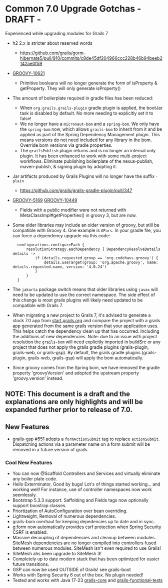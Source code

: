 # Common 7.0 Upgrade Gotchas - DRAFT -

Experienced while upgrading modules for Grails 7

- h2 2.x is stricter about reserved words
  - https://github.com/grails/gorm-hibernate5/pull/910/commits/c8de45df204966ccc228b46b94beeb2142ae0f59 
- [GROOVY-10621](https://issues.apache.org/jira/browse/GROOVY-10621) 
  - Primitive booleans will no longer generate the form of isProperty & getProperty.  They will only generate isProperty()
- The amount of boilerplate required in gradle files has been reduced:  
  - When `org.grails.grails-plugin` gradle plugin is applied, the bootJar task is disabled by default.  No more needing to explicitly set it to false!
  - We no longer have a `micronaut-bom` and a `spring-bom`.  We only have the `spring-bom` now, which allows `grails-bom` to inherit from it and be applied as part of the Spring Dependency Management plugin.  This means versions do not need included for any library in the bom.  Override bom versions via gradle properties.
  - The `grailsPublish` plugin returns and is no longer an internal only plugin.  It has been enhanced to work with some multi-project workflows.  Eliminate publishing boilerplate of the nexus-publish, maven-publish, & signing plugin by adopting it.
- Jar artifacts produced by Grails Plugins will no longer have the suffix `-plain`
  - https://github.com/grails/grails-gradle-plugin/pull/347
- [GROOVY-5169](https://issues.apache.org/jira/browse/GROOVY-5169)  [GROOVY-10449](https://issues.apache.org/jira/browse/GROOVY-10449)
  - Fields with a public modifier were not returned with MetaClassImpl#getProperties() in groovy 3, but are now.
- Some older libraries may include an older version of groovy, but still be compatible with Groovy 4.  One example is `GPars`.  In your gradle file, you can force a dependency upgrade via this code:

        configurations.configureEach {
            resolutionStrategy.eachDependency { DependencyResolveDetails details ->
                if (details.requested.group == 'org.codehaus.groovy') {
                    details.useTarget(group: 'org.apache.groovy', name: details.requested.name, version: '4.0.24')
                }
            }
        }
- The `jakarta` package switch means that older libraries using `javax` will need to be updated to use the correct namespace.  The side effect of this change is most grails plugins will likely need updated to be compatible with Grails 7.
- When migrating a new project to Grails 7, it's advised to generate a stock 7.0 app from [start.grails.org](https://start.grails.org) and compare the project with a grails app generated from the same grails version that your application uses.  This helps catch the dependency clean up that has occurred.  Including the additions of new dependencies.  Note: due to an issue with project resolution the `grails-bom` will need explicitly imported in buildSrc or any project that does not apply the grails gradle plugins (grails-plugin, grails-web, or grails-gsp).  By default, the grails gradle plugins (grails-plugin, grails-web, grails-gsp) will apply the bom automatically.
- Since groovy comes from the Spring bom, we have removed the gradle property 'groovyVersion' and adopted the upstream property 'groovy.version' instead.

## NOTE: This document is a draft and the explanations are only highlights and will be expanded further prior to release of 7.0.

## New Features 
- [grails-gsp #551](https://github.com/grails/grails-gsp/issues/551) adopts a `formActionSubmit` tag to replace `actionSubmit`.  Dispatching actions via a parameter name on a form submit will be removed in a future version of grails.

### Cool New Features
- You can now @Scaffold Controllers and Services and virtually eliminate any boiler plate code.
- Hello Exterminator, Good by bugs! Lot's of things started working... and working well! For instance, use of controller namespaces now work seemlessly.
- Bootstrap 5.3.3 support. Saffolding and Fields tags now optionally support boostrap classes.
- Priortization of AutoConfiguration over bean overriding.
- Lightweight, Removal of numerous dependencies.
- grails-bom overhaul for keeping depedencies up to date and in sync.
- g:form now automatically provides csrf protection when Spring Security CSRF is enabled.
- Massive decoupling of dependencies and cleanup between modules.  SiteMesh dependencies are no longer compiled into controllers fused between numerous modules. SiteMesh isn't even required to use Grails!
- SiteMesh ahs been upgrade to SiteMesh 3!
- Completely up to date modern stack that has been optimized for easier future transitions.
- GSP can now be used OUTSIDE of Grails! see grails-boot
- Works with Spring Security 6 out of the box. No plugin needed!
- Tested and works with Java 17-23 [grails-core](https://github.com/grails/grails-core/blob/7.0.x/.github/workflows/gradle.yml#L18) and [grails-functional-tests](https://github.com/grails/grails-functional-tests/blob/7.0.x/.github/workflows/gradle.yml#L21)
